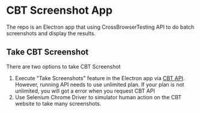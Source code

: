 # CBT Screenshot App

The repo is an Electron app that using CrossBrowserTesting API to do batch screenshots and display the results.

## Take CBT Screenshot
There are two options to take CBT Screenshot

1. Execute "Take Screenshots" feature in the Electron app via [CBT API](https://crossbrowsertesting.com/apidocs/v3/screenshots.html). However, running API needs to use unlimited plan. If your plan is not unlimited, you will got a error when you request CBT API
2. Use Selenium Chrome Driver to simulator human action on the CBT website to take many screenshots.
